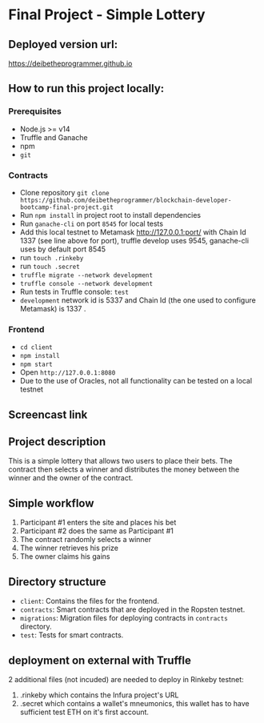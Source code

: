 # Final Project - Simple Lottery

## Deployed version url:

https://deibetheprogrammer.github.io

## How to run this project locally:

### Prerequisites

- Node.js >= v14
- Truffle and Ganache
- npm
- `git`

### Contracts

- Clone repository `git clone https://github.com/deibetheprogrammer/blockchain-developer-bootcamp-final-project.git` 
- Run `npm install` in project root to install dependencies
- Run `ganache-cli` on port `8545` for local tests
- Add this local testnet to Metamask http://127.0.0.1:port/ with Chain Id 1337 (see line above for port), truffle develop uses 9545, ganache-cli uses by default port 8545
- run `touch .rinkeby`
- run `touch .secret`
- `truffle migrate --network development`
- `truffle console --network development`
- Run tests in Truffle console: `test`
- `development` network id is 5337 and Chain Id (the one used to configure Metamask)  is 1337 .

### Frontend

- `cd client`
- `npm install`
- `npm start`
- Open `http://127.0.0.1:8080`
- Due to the use of Oracles, not all functionality can be tested on a local testnet
## Screencast link



## Project description

This is a simple lottery that allows two users to place their bets. The contract then selects a winner and distributes the money between the winner and the owner of the contract.

## Simple workflow

1. Participant #1 enters the site and places his bet
2. Participant #2 does the same as Participant #1
3. The contract randomly selects a winner
4. The winner retrieves his prize
5. The owner claims his gains


## Directory structure

- `client`: Contains the files for the frontend.
- `contracts`: Smart contracts that are deployed in the Ropsten testnet.
- `migrations`: Migration files for deploying contracts in `contracts` directory.
- `test`: Tests for smart contracts.

## deployment on external  with Truffle
2 additional files (not incuded) are needed to deploy in Rinkeby testnet:

1. .rinkeby which contains the Infura project's URL
2. .secret which contains a wallet's mneumonics, this wallet has to have sufficient test ETH on it's first account.